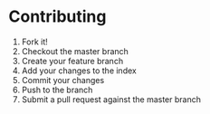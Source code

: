 # Contributing

1. Fork it!
2. Checkout the master branch
3. Create your feature branch 
4. Add your changes to the index
5. Commit your changes
6. Push to the branch
7. Submit a pull request against the master branch
